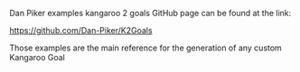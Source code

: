 Dan Piker examples kangaroo 2 goals GitHub page can be found at the link:

https://github.com/Dan-Piker/K2Goals

Those examples are the main reference for the generation of any custom Kangaroo Goal
